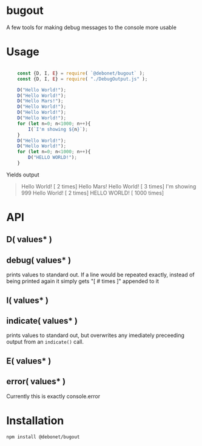 # bugout

A few tools for making debug messages to the console more usable
 
# Usage

```javascript

	const {D, I, E} = require( `@debonet/bugout` );
	const {D, I, E} = require( "./DebugOutput.js" );

	D("Hello World!");
	D("Hello World!");
	D("Hello Mars!");
	D("Hello World!");
	D("Hello World!");
	D("Hello World!");
	for (let n=0; n<1000; n++){
		I(`I'm showing ${n}`);
	}
	D("Hello World!");
	D("Hello World!");
	for (let n=0; n<1000; n++){
		D("HELLO WORLD!");
	}
```

Yields output

> Hello World! [ 2 times]
> Hello Mars!
> Hello World! [ 3 times]
> I'm showing 999
> Hello World! [ 2 times]
> HELLO WORLD! [ 1000 times]



# API

## D( values* )
## debug( values* ) 

prints values to standard out. If a line would be repeated exactly, instead of being printed again it simply gets "[ # times ]" appended to it

## I( values* )
## indicate( values* )

prints values to standard out, but overwrites any imediately preceeding output from an `indicate()` call.

## E( values* )
## error( values* ) 

Currently this is exactly console.error




# Installation
```
npm install @debonet/bugout
```
 
 
